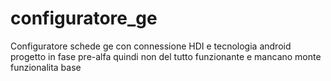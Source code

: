 # configuratore_ge
Configuratore schede ge con connessione HDI e tecnologia android
progetto in fase pre-alfa quindi non del tutto funzionante e mancano monte funzionalita base
